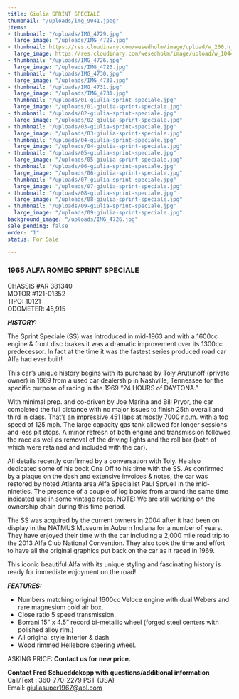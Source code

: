 ```yaml
---
title: Giulia SPRINT SPECIALE
thumbnail: "/uploads/img_9041.jpeg"
items:
- thumbnail: "/uploads/IMG_4729.jpg"
  large_image: "/uploads/IMG_4729.jpg"
- thumbnail: https://res.cloudinary.com/wesedholm/image/upload/w_200,h_150/v1617688902/ClassicsOnOffer/IMG_9041.jpg
  large_image: https://res.cloudinary.com/wesedholm/image/upload/w_1044,h_783/v1617688902/ClassicsOnOffer/IMG_9041.jpg
- thumbnail: "/uploads/IMG_4726.jpg"
  large_image: "/uploads/IMG_4726.jpg"
- thumbnail: "/uploads/IMG_4730.jpg"
  large_image: "/uploads/IMG_4730.jpg"
- thumbnail: "/uploads/IMG_4731.jpg"
  large_image: "/uploads/IMG_4731.jpg"
- thumbnail: "/uploads/01-giulia-sprint-speciale.jpg"
  large_image: "/uploads/01-giulia-sprint-speciale.jpg"
- thumbnail: "/uploads/02-giulia-sprint-speciale.jpg"
  large_image: "/uploads/02-giulia-sprint-speciale.jpg"
- thumbnail: "/uploads/03-giulia-sprint-speciale.jpg"
  large_image: "/uploads/03-giulia-sprint-speciale.jpg"
- thumbnail: "/uploads/04-giulia-sprint-speciale.jpg"
  large_image: "/uploads/04-giulia-sprint-speciale.jpg"
- thumbnail: "/uploads/05-giulia-sprint-speciale.jpg"
  large_image: "/uploads/05-giulia-sprint-speciale.jpg"
- thumbnail: "/uploads/06-giulia-sprint-speciale.jpg"
  large_image: "/uploads/06-giulia-sprint-speciale.jpg"
- thumbnail: "/uploads/07-giulia-sprint-speciale.jpg"
  large_image: "/uploads/07-giulia-sprint-speciale.jpg"
- thumbnail: "/uploads/08-giulia-sprint-speciale.jpg"
  large_image: "/uploads/08-giulia-sprint-speciale.jpg"
- thumbnail: "/uploads/09-giulia-sprint-speciale.jpg"
  large_image: "/uploads/09-giulia-sprint-speciale.jpg"
background_image: "/uploads/IMG_4726.jpg"
sale_pending: false
order: "1"
status: For Sale

---
```

### 1965 ALFA ROMEO SPRINT SPECIALE

CHASSIS #AR 381340  
MOTOR #121-01352  
TIPO: 10121  
ODOMETER: 45,915

**_HISTORY:_**

The Sprint Speciale (SS) was introduced in mid-1963 and with a 1600cc engine & front disc brakes it was a dramatic improvement over its 1300cc predecessor. In fact at the time it was the fastest series produced road car Alfa had ever built! 

This car’s unique history begins with its purchase by Toly Arutunoff (private owner) in 1969 from a used car dealership in Nashville, Tennessee for the specific purpose of racing in the 1969 “24 HOURS of DAYTONA.”

With minimal prep. and co-driven by Joe Marina and Bill Pryor, the car
completed the full distance with no major issues to finish 25th overall and
third in class. That’s an impressive 451 laps at mostly 7000 r.p.m. with a top
speed of 125 mph. The large capacity gas tank allowed for longer sessions
and less pit stops. A minor refresh of both engine and transmission followed
the race as well as removal of the driving lights and the roll bar (both of
which were retained and included with the car).

All details recently confirmed by a conversation with Toly. He also dedicated
some of his book One Off to his time with the SS. As confirmed by a
plaque on the dash and extensive invoices & notes, the car was restored
by noted Atlanta area Alfa Specialist Paul Spruell in the mid-nineties. The
presence of a couple of log books from around the same time indicated use
in some vintage races. NOTE: We are still working on the ownership chain
during this time period.

The SS was acquired by the current owners in 2004 after it had been on
display in the NATMUS Museum in Auburn Indiana for a number of years.
They have enjoyed their time with the car including a 2,000 mile road trip to the 2013 Alfa Club National Convention. They also took the time and effort to have all the original graphics put back on the car as it raced in 1969.

This iconic beautiful Alfa with its unique styling and fascinating history is
ready for immediate enjoyment on the road!

**_FEATURES:_**

* Numbers matching original 1600cc Veloce engine with dual Webers and rare magnesium cold air box.
* Close ratio 5 speed transmission.
* Borrani 15” x 4.5” record bi-metallic wheel (forged steel centers with polished alloy rim.)
* All original style interior & dash.
* Wood rimmed Hellebore steering wheel.

ASKING PRICE: **Contact us for new price.**

**Contact Fred Schueddekopp with questions/additional information**  
Call/Text : 360-770-2279 PST (USA)  
Email: giuliasuper1967@aol.com